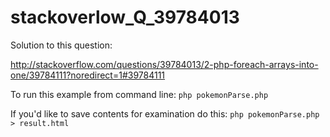 # stackoverlow_Q_39784013


Solution to this question:

http://stackoverflow.com/questions/39784013/2-php-foreach-arrays-into-one/39784111?noredirect=1#39784111


To run this example from command line:
```php pokemonParse.php```

If you'd like to save contents for examination do this:
```php pokemonParse.php > result.html```
